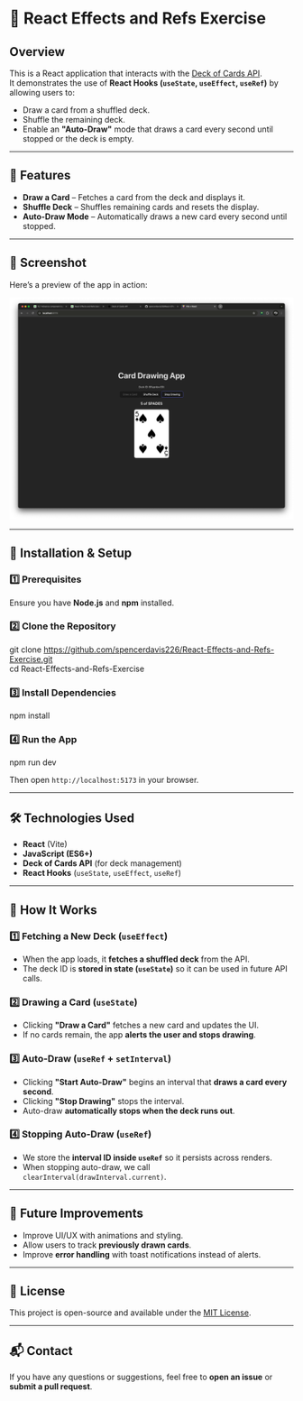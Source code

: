 # 🎴 React Effects and Refs Exercise

## **Overview**

This is a React application that interacts with the [Deck of Cards API](https://deckofcardsapi.com/).  
It demonstrates the use of **React Hooks (`useState`, `useEffect`, `useRef`)** by allowing users to:

- Draw a card from a shuffled deck.
- Shuffle the remaining deck.
- Enable an **"Auto-Draw"** mode that draws a card every second until stopped or the deck is empty.

---

## **🚀 Features**

- **Draw a Card** – Fetches a card from the deck and displays it.
- **Shuffle Deck** – Shuffles remaining cards and resets the display.
- **Auto-Draw Mode** – Automatically draws a new card every second until stopped.

---

## **📸 Screenshot**

Here’s a preview of the app in action:

![App Screenshot](./src/assets/screenshot.png)

---

## **🔧 Installation & Setup**

### **1️⃣ Prerequisites**

Ensure you have **Node.js** and **npm** installed.

### **2️⃣ Clone the Repository**

git clone https://github.com/spencerdavis226/React-Effects-and-Refs-Exercise.git  
cd React-Effects-and-Refs-Exercise

### **3️⃣ Install Dependencies**

npm install

### **4️⃣ Run the App**

npm run dev

Then open `http://localhost:5173` in your browser.

---

## **🛠️ Technologies Used**

- **React** (Vite)
- **JavaScript (ES6+)**
- **Deck of Cards API** (for deck management)
- **React Hooks** (`useState`, `useEffect`, `useRef`)

---

## **📌 How It Works**

### **1️⃣ Fetching a New Deck (`useEffect`)**

- When the app loads, it **fetches a shuffled deck** from the API.
- The deck ID is **stored in state (`useState`)** so it can be used in future API calls.

### **2️⃣ Drawing a Card (`useState`)**

- Clicking **"Draw a Card"** fetches a new card and updates the UI.
- If no cards remain, the app **alerts the user and stops drawing**.

### **3️⃣ Auto-Draw (`useRef` + `setInterval`)**

- Clicking **"Start Auto-Draw"** begins an interval that **draws a card every second**.
- Clicking **"Stop Drawing"** stops the interval.
- Auto-draw **automatically stops when the deck runs out**.

### **4️⃣ Stopping Auto-Draw (`useRef`)**

- We store the **interval ID inside `useRef`** so it persists across renders.
- When stopping auto-draw, we call `clearInterval(drawInterval.current)`.

---

## **📌 Future Improvements**

- Improve UI/UX with animations and styling.
- Allow users to track **previously drawn cards**.
- Improve **error handling** with toast notifications instead of alerts.

---

## **📝 License**

This project is open-source and available under the [MIT License](LICENSE).

---

## **📬 Contact**

If you have any questions or suggestions, feel free to **open an issue** or **submit a pull request**.
